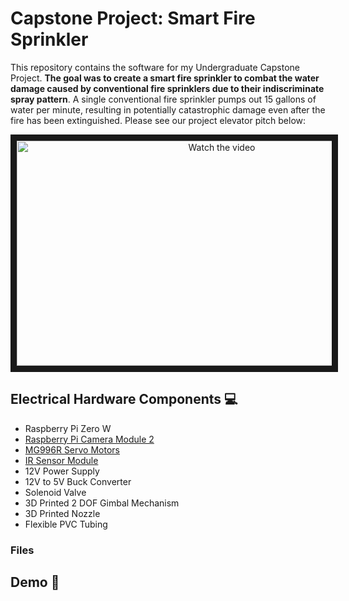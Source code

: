 # Capstone Project: Smart Fire Sprinkler

This repository contains the software for my Undergraduate Capstone Project. **The goal was to create a smart fire sprinkler to combat the water damage caused by conventional fire sprinklers due to their indiscriminate spray pattern**. A single conventional fire sprinkler pumps out 15 gallons of water per minute, resulting in potentially catastrophic damage even after the fire has been extinguished. Please see our project elevator pitch below:

<p align="middle">
  <a href="https://www.youtube.com/watch?v=y3B0_WWEmtY&list=PLKiuu4WpUq1-CE1xshvQDQ768bJ5ZX2bB&index=5" target="_blank">
    <img src="https://img.youtube.com/vi/y3B0_WWEmtY/maxresdefault.jpg" alt="Watch the video" width="640" height="360" border="10" />
  </a>
</p>

## Electrical Hardware Components 💻
- Raspberry Pi Zero W
- [Raspberry Pi Camera Module 2](https://www.raspberrypi.com/products/camera-module-v2/)
- [MG996R Servo Motors](https://www.amazon.com/4-Pack-MG996R-Torque-Digital-Helicopter/dp/B07MFK266B)
- [IR Sensor Module](https://www.amazon.com/LGDehome-Infrared-Detection-Detecting-Distance/dp/B07TV1CZDK/ref=sr_1_5?crid=2GSWD944HS1X5&keywords=fire+ir+sensor&qid=1657234742&sprefix=fire+ir+senso%2Caps%2C134&sr=8-5)
- 12V Power Supply
- 12V to 5V Buck Converter
- Solenoid Valve
- 3D Printed 2 DOF Gimbal Mechanism
- 3D Printed Nozzle
- Flexible PVC Tubing


### Files 

## Demo :rocket:
